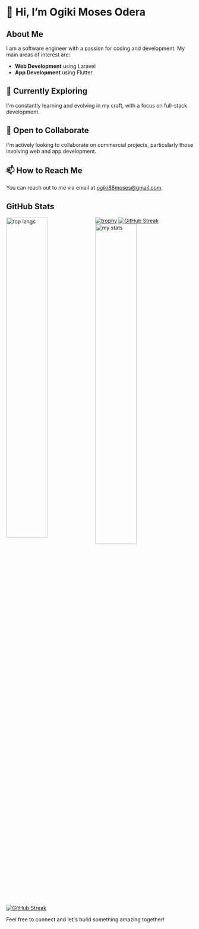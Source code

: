 # 👋 Hi, I’m Ogiki Moses Odera

## About Me
I am a software engineer with a passion for coding and development. My main areas of interest are:
 

- **Web Development** using Laravel
- **App Development** using Flutter

## 🌱 Currently Exploring
I'm constantly learning and evolving in my craft, with a focus on full-stack development.

## 💼 Open to Collaborate
I'm actively looking to collaborate on commercial projects, particularly those involving web and app development.

## 📫 How to Reach Me
You can reach out to me via email at [ogiki88moses@gmail.com](mailto:ogiki88moses@gmail.com).

## GitHub Stats
 [![trophy](https://github-profile-trophy.vercel.app/?username=nicowalter256&theme=onedark)](https://github.com/ryo-ma/github-profile-trophy)
  <img alt="top langs" align="left" width="47%" src="https://github-readme-stats.vercel.app/api/top-langs/?username=ogiki477" />
  <img alt="my stats" align="left" width="47%" src="https://github-readme-stats.vercel.app/api?username=ogiki477&show_icons=true&theme=radical" />
  [![GitHub Streak](https://streak-stats.demolab.com/?user=ogiki477&theme=dark)](https://git.io/streak-stats)
  [![GitHub Streak](https://streak-stats.demolab.com/?user=ogiki477&theme=dark)](https://git.io/streak-stats)

Feel free to connect and let's build something amazing together!
